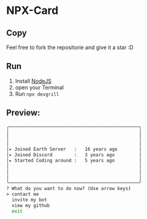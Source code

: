 # NPX-Card

## Copy
Feel free to fork the repositorie and give it a star :D

## Run
1) Install [NodeJS](https://nodejs.org/en/)
2) open your Terminal
3) Run `npx devgrill`

## Preview:
```cmd
╭────────────────────────────────────────────────╮
│                                                │
│                                                │
│                                                │
│▸ Joined Earth Server   :   16 years ago        │
│▸ Joined Discord        :   3 years ago         │
│▸ Started Coding around :   5 years ago         │
│                                                │
│                                                │
│                                                │
╰────────────────────────────────────────────────╯
? What do you want to do now? (Use arrow keys)
> contact me
  invite my bot
  view my github
  exit
```
